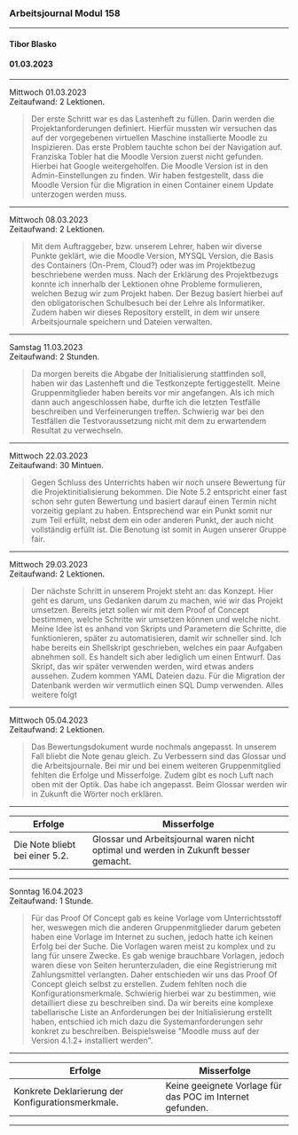 ### Arbeitsjournal Modul 158
---
#### Tibor Blasko
#### 01.03.2023
---
Mittwoch 01.03.2023</br>
Zeitaufwand: 2 Lektionen.</br>
> Der erste Schritt war es das Lastenheft zu füllen.
Darin werden die Projektanforderungen definiert.
Hierfür mussten wir versuchen das auf der vorgegebenen virtuellen Maschine installierte Moodle zu Inspizieren.
Das erste Problem tauchte schon bei der Navigation auf.
Franziska Tobler hat die Moodle Version zuerst nicht gefunden. Hierbei hat Google weitergeholfen.
Die Moodle Version ist in den Admin-Einstellungen zu finden.
Wir haben festgestellt, dass die Moodle Version für die Migration in einen Container einem Update unterzogen werden muss.
---
Mittwoch 08.03.2023</br>
Zeitaufwand: 2 Lektionen.</br>
> Mit dem Auftraggeber, bzw. unserem Lehrer, haben wir diverse Punkte geklärt, wie die Moodle Version, MYSQL Version, die Basis des Containers (On-Prem, Cloud?) oder was im Projektbezug beschriebene werden muss.
Nach der Erklärung des Projektbezugs konnte ich innerhalb der Lektionen ohne Probleme formulieren, welchen Bezug wir zum Projekt haben.
Der Bezug basiert hierbei auf den obligatorischen Schulbesuch bei der Lehre als Informatiker.
Zudem haben wir dieses Repository erstellt, in dem wir unsere Arbeitsjournale speichern und Dateien verwalten.
---
Samstag 11.03.2023</br>
Zeitaufwand: 2 Stunden.</br>
> Da morgen bereits die Abgabe der Initialisierung stattfinden soll, haben wir das Lastenheft und die Testkonzepte fertiggestellt. Meine Gruppenmitglieder haben bereits vor mir angefangen. Als ich mich dann auch angeschlossen habe, durfte ich die letzten Testfälle beschreiben und Verfeinerungen treffen. Schwierig war bei den Testfällen die Testvoraussetzung nicht mit dem zu erwartendem Resultat zu verwechseln.
---
Mittwoch 22.03.2023</br>
Zeitaufwand: 30 Mintuen.</br>
> Gegen Schluss des Unterrichts haben wir noch unsere Bewertung für die Projektinitialisierung bekommen.
Die Note 5.2 entspricht einer fast schon sehr guten Bewertung und basiert darauf einen Termin nicht vorzeitig geplant zu haben.
Entsprechend war ein Punkt somit nur zum Teil erfüllt, nebst dem ein oder anderen Punkt, der auch nicht vollständig erfüllt ist.
Die Benotung ist somit in Augen unserer Gruppe fair.
---
Mittwoch 29.03.2023</br>
Zeitaufwand: 2 Lektionen.</br>
> Der nächste Schritt in unserem Projekt steht an: das Konzept. Hier geht es darum, uns Gedanken darum zu machen, wie wir das Projekt umsetzen.
Bereits jetzt sollen wir mit dem Proof of Concept bestimmen, welche Schritte wir umsetzen können und welche nicht.
Meine Idee ist es anhand von Skripts und Parametern die Schritte, die funktionieren, später zu automatisieren, damit wir schneller sind.
Ich habe bereits ein Shellskript geschrieben, welches ein paar Aufgaben abnehmen soll. Es handelt sich aber lediglich um einen Entwurf.
Das Skript, das wir später verwenden werden, wird etwas anders aussehen. Zudem kommen YAML Dateien dazu.
Für die Migration der Datenbank werden wir vermutlich einen SQL Dump verwenden. Alles weitere folgt
---
Mittwoch 05.04.2023</br>
Zeitaufwand: 2 Lektionen.</br>
> Das Bewertungsdokument wurde nochmals angepasst. In unserem Fall bliebt die Note genau gleich. Zu Verbessern sind das Glossar und die Arbeitsjournale. Bei mir und bei einem weiteren Gruppenmitglied fehlten die Erfolge und Misserfolge. Zudem gibt es noch Luft nach oben mit der Optik. Das habe ich angepasst. Beim Glossar werden wir in Zukunft die Wörter noch erklären.
---
|Erfolge|Misserfolge|
|---|---|
|Die Note bliebt bei einer 5.2.|Glossar und Arbeitsjournal waren nicht optimal und werden in Zukunft besser gemacht.|
---
Sonntag 16.04.2023</br>
Zeitaufwand: 1 Stunde.</br>
> Für das Proof Of Concept gab es keine Vorlage vom Unterrichtsstoff her, weswegen mich die anderen Gruppenmitglieder darum gebeten haben eine Vorlage im Internet zu suchen, jedoch hatte ich keinen Erfolg bei der Suche. Die Vorlagen waren meist zu komplex und zu lang für unsere Zwecke. Es gab wenige brauchbare Vorlagen, jedoch waren diese von Seiten herunterzuladen, die eine Registrierung mit Zahlungsmittel verlangten. Daher entschieden wir uns das Proof Of Concept gleich selbst zu erstellen. Zudem fehlten noch die Konfigurationsmerkmale. Schwierig hierbei war zu bestimmen, wie detailliert diese zu beschreiben sind. Da wir bereits eine komplexe tabellarische Liste an Anforderungen bei der Initialisierung erstellt haben, entschied ich mich dazu die Systemanforderungen sehr konkret zu beschreiben. Beispielsweise "Moodle muss auf der Version 4.1.2+ installiert werden".
---
|Erfolge|Misserfolge|
|---|---|
|Konkrete Deklarierung der Konfigurationsmerkmale.|Keine geeignete Vorlage für das POC im Internet gefunden.|
---
